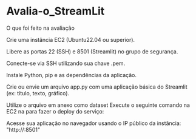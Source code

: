 # Avalia-o_StreamLit
O que foi feito na avaliação

Crie uma instância EC2 (Ubuntu22.04 ou superior).

Libere as portas 22 (SSH) e
8501 (Streamlit) no grupo de segurança.

Conecte-se via SSH utilizando
sua chave .pem.

Instale Python, pip e as
dependências da aplicação.

Crie ou envie um arquivo
app.py com uma aplicação básica do Streamlit (ex: título, texto, gráfico).

Utilize o arquivo em anexo como dataset
Execute o seguinte comando na
EC2 na para fazer o deploy do serviço: 

Acesse sua aplicação no
navegador usando o IP público da instância: "http://<seu-ip>:8501"
